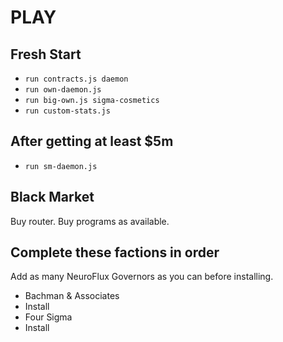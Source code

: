 # PLAY

## Fresh Start

- `run contracts.js daemon`
- `run own-daemon.js`
- `run big-own.js sigma-cosmetics`
- `run custom-stats.js`

## After getting at least $5m

- `run sm-daemon.js`

## Black Market

Buy router.
Buy programs as available.

## Complete these factions in order

Add as many NeuroFlux Governors as you can before installing.

- Bachman & Associates
- Install
- Four Sigma
- Install
